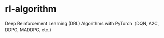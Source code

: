 # rl-algorithm
Deep Reinforcement Learning (DRL) Algorithms with PyTorch（DQN, A2C, DDPG, MADDPG, etc.）
